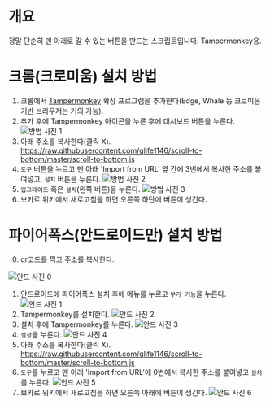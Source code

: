 # 개요

정말 단순히 맨 아래로 갈 수 있는 버튼을 만드는 스크립트입니다. Tampermonkey용.

# 크롬(크로미움) 설치 방법

1. 크롬에서 [Tampermonkey](https://chrome.google.com/webstore/detail/tampermonkey/dhdgffkkebhmkfjojejmpbldmpobfkfo) 확장 프로그램을 추가한다(Edge, Whale 등 크로미움 기반 브라우저는 거의 가능).
2. 추가 후에 Tampermonkey 아이콘을 누른 후에 대시보드 버튼을 누른다.
   ![방법 사진 1](https://i.imgur.com/wc9Meru.png)
3. 아래 주소를 복사한다(클릭 X).
   https://raw.githubusercontent.com/qlife1146/scroll-to-bottom/master/scroll-to-bottom.js
4. `도구` 버튼을 누르고 맨 아래 'Import from URL' 옆 칸에 3번에서 복사한 주소를 붙여넣고, `설치` 버튼을 누른다.
   ![방법 사진 2](https://i.imgur.com/bN6fOYs.png)
5. `업그레이드` 혹은 `설치`(왼쪽 버튼)을 누른다.
   ![방법 사진 3](https://i.imgur.com/FUuX1c8.png)
6. 보카로 위키에서 새로고침을 하면 오른쪽 하단에 버튼이 생긴다.

# 파이어폭스(안드로이드만) 설치 방법

0. qr코드를 찍고 주소를 복사한다.

![안드 사진 0](https://i.imgur.com/k1vSALq.png)

1. 안드로이드에 파이어폭스 설치 후에 메뉴를 누르고 `부가 기능`을 누른다.
   ![안드 사진 1](https://i.imgur.com/QpND7v4.png)
2. Tampermonkey를 설치한다.
   ![안드 사진 2](https://i.imgur.com/sYMLbd5.png)
3. 설치 후에 Tampermonkey를 누른다.
   ![안드 사진 3](https://i.imgur.com/oOiIsga.png)
4. `설정`을 누른다.
   ![안드 사진 4](https://i.imgur.com/qiFXlAB.png)
5. 아래 주소를 복사한다(클릭 X).
   https://raw.githubusercontent.com/qlife1146/scroll-to-bottom/master/scroll-to-bottom.js
6. `도구`를 누르고 맨 아래 'Import from URL'에 0번에서 복사한 주소를 붙여넣고 `설치`를 누른다.
   ![안드 사진 5](https://i.imgur.com/n9w7jWf.png)
7. 보카로 위키에서 새로고침을 하면 오른쪽 아래에 버튼이 생긴다.
   ![안드 사진 6](https://i.imgur.com/E4jWicA.png)
